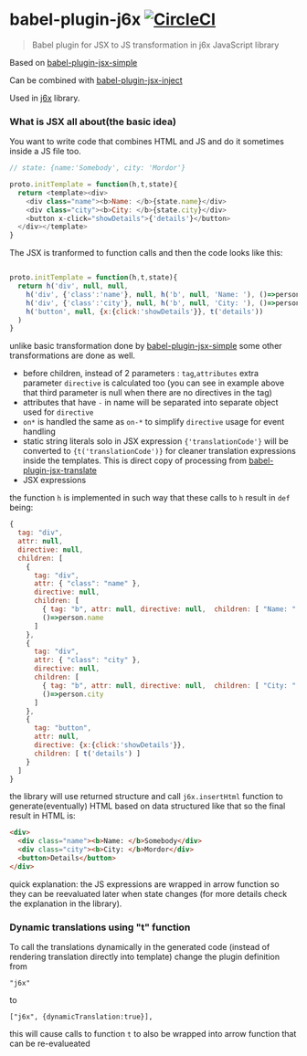 # babel-plugin-j6x [![CircleCI](https://img.shields.io/circleci/project/hrgdavor/babel-plugin-j6x.svg?maxAge=2592006)](https://circleci.com/gh/hrgdavor/babel-plugin-j6x)

> Babel plugin for JSX to JS transformation in j6x JavaScript library

Based on [babel-plugin-jsx-simple](https://github.com/hrgdavor/babel-plugin-jsx-simple)

Can be combined with [babel-plugin-jsx-inject](https://github.com/hrgdavor/babel-plugin-jsx-inject)

Used in [j6x](https://github.com/hrgdavor/j6x) library.

### What is JSX all about(the basic idea)

You want to write code that combines HTML and JS and do it sometimes inside a JS file too.

``` js
// state: {name:'Somebody', city: 'Mordor'}

proto.initTemplate = function(h,t,state){
  return <template><div>
    <div class="name"><b>Name: </b>{state.name}</div>
    <div class="city"><b>City: </b>{state.city}</div>
    <button x-click="showDetails">{'details'}</button>
  </div></template>
}

```

The JSX is tranformed to function calls and then the code looks like this:

``` js

proto.initTemplate = function(h,t,state){
  return h('div', null, null,
    h('div', {'class':'name'}, null, h('b', null, 'Name: '), ()=>person.name),
    h('div', {'class':'city'}, null, h('b', null, 'City: '), ()=>person.city),
    h('button', null, {x:{click:'showDetails'}}, t('details'))
  )
}

```

unlike basic transformation done by  [babel-plugin-jsx-simple](https://github.com/hrgdavor/babel-plugin-jsx-simple) some other transformations are done as well. 
 - before children, instead of 2 parameters : `tag`,`attributes`  extra parameter `directive` is calculated too (you can see in example above that third parameter is null when there are no directives in the tag)
 - attributes that have `-` in name will be separated into separate object used for `directive`
 - `on*` is handled the same as `on-*` to simplify `directive` usage for event handling
 - static string literals solo in JSX expression `{'translationCode'}` will be converted to  `{t('translationCode')}`  for cleaner translation expressions inside the templates. This is direct copy of processing from [babel-plugin-jsx-translate](https://github.com/hrgdavor/babel-plugin-jsx-translate)
 - JSX expressions

the function `h` is implemented in such way that these calls to `h` result in `def` being: 

```js
{
  tag: "div",
  attr: null,
  directive: null,
  children: [
    {
      tag: "div",
      attr: { "class": "name" },
      directive: null,
      children: [
        { tag: "b", attr: null, directive: null,  children: [ "Name: " ] },
        ()=>person.name
      ]
    },
    {
      tag: "div",
      attr: { "class": "city" },
      directive: null,
      children: [
        { tag: "b", attr: null, directive: null,  children: [ "City: " ] },
        ()=>person.city
      ]
    },
    {
      tag: "button",
      attr: null,
      directive: {x:{click:'showDetails'}},
      children: [ t('details') ]
    }      
  ]
}
```

the library will use returned structure and call `j6x.insertHtml` function to generate(eventually) HTML based on data structured like that
so the final result in HTML is:

```html
<div>
  <div class="name"><b>Name: </b>Somebody</div>
  <div class="city"><b>City: </b>Mordor</div>
  <button>Details</button>
</div>
```

quick explanation: the JS expressions are wrapped in arrow function so they can be reevaluated later when state changes
(for more details check the explanation in the library).



### Dynamic translations using "t" function

To call the translations dynamically in the generated code (instead of rendering translation directly into template) change the plugin definition from

```
"j6x"
```

to

```
["j6x", {dynamicTranslation:true}],
```

this will cause calls to function `t` to also be wrapped into arrow function that can be re-evalueated